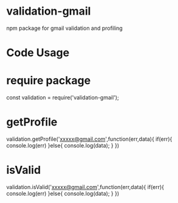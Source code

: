 # validation-gmail
npm package for gmail validation and profiling

# Code Usage

# require package
const validation = require('validation-gmail');

# getProfile
validation.getProfile('xxxxx@gmail.com',function(err,data){
    if(err){
        console.log(err)
    }else{
        console.log(data);
    }
})

# isValid
validation.isValid('xxxxx@gmail.com',function(err,data){
    if(err){
        console.log(err)
    }else{
        console.log(data);
    }
})
